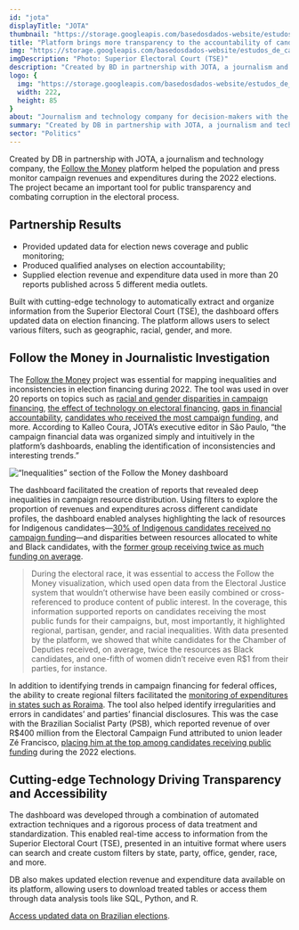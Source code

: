 ```yaml
---
id: "jota"
displayTitle: "JOTA"
thumbnail: "https://storage.googleapis.com/basedosdados-website/estudos_de_caso/thumbnails/thumbnail_estudo_de_caso_jota.png"
title: "Platform brings more transparency to the accountability of candidates and parties in the 2022 Elections"
img: "https://storage.googleapis.com/basedosdados-website/estudos_de_caso/imagens/estudo_de_caso_jota.png"
imgDescription: "Photo: Superior Electoral Court (TSE)"
description: "Created by BD in partnership with JOTA, a journalism and technology company, the 'Follow the Money' platform helped the population and press monitor campaign financing during the 2022 elections. The project became an important tool for public transparency and combating corruption in the electoral process."
logo: {
  img: "https://storage.googleapis.com/basedosdados-website/estudos_de_caso/logos/jota.svg",
  width: 222,
  height: 85
}
about: "Journalism and technology company for decision-makers with the mission of making Brazilian institutions more transparent and predictable."
summary: "Created by DB in partnership with JOTA, a journalism and technology company, the 'Follow the Money' platform helped the population and press monitor campaign financing during the 2022 elections. The project became an important tool for public transparency and combating corruption in the electoral process."
sector: "Politics"
---
```


Created by DB in partnership with JOTA, a journalism and technology company, the [Follow the Money](https://sigaodinheiro.org/) platform helped the population and press monitor campaign revenues and expenditures during the 2022 elections. The project became an important tool for public transparency and combating corruption in the electoral process.

## Partnership Results

- Provided updated data for election news coverage and public monitoring;
- Produced qualified analyses on election accountability;
- Supplied election revenue and expenditure data used in more than 20 reports published across 5 different media outlets.

Built with cutting-edge technology to automatically extract and organize information from the Superior Electoral Court (TSE), the dashboard offers updated data on election financing. The platform allows users to select various filters, such as geographic, racial, gender, and more.

## Follow the Money in Journalistic Investigation

The [Follow the Money](https://sigaodinheiro.org/) project was essential for mapping inequalities and inconsistencies in election financing during 2022. The tool was used in over 20 reports on topics such as [racial and gender disparities in campaign financing](https://www.jota.info/eleicoes/candidatos-brancos-a-camara-tiveram-em-media-o-dobro-de-recursos-dos-pretos-05102022), [the effect of technology on electoral financing](https://www.jota.info/opiniao-e-analise/colunas/siga-o-dinheiro/o-efeito-da-tecnologia-sobre-o-financiamento-eleitoral-30082022), [gaps in financial accountability](https://www.jota.info/eleicoes/contas-de-campanha-mostravam-que-candidato-a-deputado-teria-recebido-r-400-milhoes-30082022), [candidates who received the most campaign funding](https://www.jota.info/eleicoes/quem-sao-os-candidatos-a-deputado-que-mais-receberam-recursos-de-campanha-10092022), and more. According to Kalleo Coura, JOTA’s executive editor in São Paulo, “the campaign financial data was organized simply and intuitively in the platform’s dashboards, enabling the identification of inconsistencies and interesting trends.”

![“Inequalities” section of the Follow the Money dashboard](https://storage.googleapis.com/basedosdados-website/estudos_de_caso/paineis/painel_siga_o_dinheiro.png)

The dashboard facilitated the creation of reports that revealed deep inequalities in campaign resource distribution. Using filters to explore the proportion of revenues and expenditures across different candidate profiles, the dashboard enabled analyses highlighting the lack of resources for Indigenous candidates—[30% of Indigenous candidates received no campaign funding](https://www.jota.info/eleicoes/30-das-candidatas-indigenas-a-camara-nao-receberam-recursos-para-campanha-30092022)—and disparities between resources allocated to white and Black candidates, with the [former group receiving twice as much funding on average](https://www.jota.info/eleicoes/candidatos-brancos-a-camara-tiveram-em-media-o-dobro-de-recursos-dos-pretos-05102022).

<Blockquote caption="Letícia Paiva, JOTA Reporter">
During the electoral race, it was essential to access the Follow the Money visualization, which used open data from the Electoral Justice system that wouldn’t otherwise have been easily combined or cross-referenced to produce content of public interest. In the coverage, this information supported reports on candidates receiving the most public funds for their campaigns, but, most importantly, it highlighted regional, partisan, gender, and racial inequalities. With data presented by the platform, we showed that white candidates for the Chamber of Deputies received, on average, twice the resources as Black candidates, and one-fifth of women didn’t receive even R$1 from their parties, for instance.
</Blockquote>

In addition to identifying trends in campaign financing for federal offices, the ability to create regional filters facilitated the [monitoring of expenditures in states such as Roraima](https://folhabv.com.br/noticia/ELEIcOES-2022/ELEIcOES-2022/Saiba-quem-recebeu-os-valores-mais-altos-para-fazer-campanha-em-RR/90559). The tool also helped identify irregularities and errors in candidates’ and parties’ financial disclosures. This was the case with the Brazilian Socialist Party (PSB), which reported revenue of over R$400 million from the Electoral Campaign Fund attributed to union leader Zé Francisco, [placing him at the top among candidates receiving public funding](https://www.jota.info/eleicoes/contas-de-campanha-mostravam-que-candidato-a-deputado-teria-recebido-r-400-milhoes-30082022) during the 2022 elections.

## Cutting-edge Technology Driving Transparency and Accessibility

The dashboard was developed through a combination of automated extraction techniques and a rigorous process of data treatment and standardization. This enabled real-time access to information from the Superior Electoral Court (TSE), presented in an intuitive format where users can search and create custom filters by state, party, office, gender, race, and more.

DB also makes updated election revenue and expenditure data available on its platform, allowing users to download treated tables or access them through data analysis tools like SQL, Python, and R.

[Access updated data on Brazilian elections](https://basedosdados.org/en/dataset/eef764df-bde8-4905-b115-6fc23b6ba9d6?table=2e204854-e453-4257-9fef-5e10f3ff1f56).
